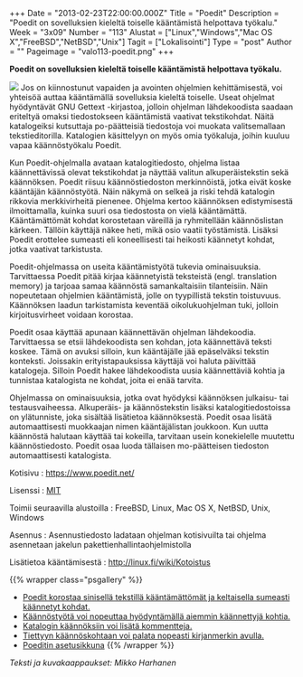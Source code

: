 +++
Date = "2013-02-23T22:00:00.000Z"
Title = "Poedit"
Description = "Poedit on sovelluksien kieleltä toiselle kääntämistä helpottava työkalu."
Week = "3x09"
Number = "113"
Alustat = ["Linux","Windows","Mac OS X","FreeBSD","NetBSD","Unix"]
Tagit = ["Lokalisointi"]
Type = "post"
Author = ""
Pageimage = "valo113-poedit.png"
+++


**Poedit on sovelluksien kieleltä toiselle kääntämistä helpottava
työkalu.**

![ ](/images/valo113-poedit.png "fig:valo113-poedit.png")
Jos on kiinnostunut vapaiden ja avointen ohjelmien kehittämisestä, voi
yhteisöä auttaa kääntämällä sovelluksia kieleltä toiselle. Useat
ohjelmat hyödyntävät GNU Gettext -kirjastoa, jolloin ohjelman
lähdekoodista saadaan eriteltyä omaksi tiedostokseen kääntämistä
vaativat tekstikohdat. Näitä katalogeiksi kutsuttaja po-päätteisiä
tiedostoja voi muokata valitsemallaan tekstieditorilla. Katalogien
käsittelyyn on myös omia työkaluja, joihin kuuluu vapaa käännöstyökalu
Poedit.

Kun Poedit-ohjelmalla avataan katalogitiedosto, ohjelma listaa
käännettävissä olevat tekstikohdat ja näyttää valitun alkuperäistekstin
sekä käännöksen. Poedit riisuu käännöstiedoston merkinnöistä, jotka
eivät koske kääntäjän käännöstyötä. Näin näkymä on selkeä ja riski tehdä
katalogin rikkovia merkkivirheitä pienenee. Ohjelma kertoo käännöksen
edistymisestä ilmoittamalla, kuinka suuri osa tiedostosta on vielä
kääntämättä. Kääntämättömät kohdat korostetaan väreillä ja ryhmitellään
käännöslistan kärkeen. Tällöin käyttäjä näkee heti, mikä osio vaatii
työstämistä. Lisäksi Poedit erottelee sumeasti eli koneellisesti tai
heikosti käännetyt kohdat, jotka vaativat tarkistusta.

Poedit-ohjelmassa on useita kääntämistyötä tukevia ominaisuuksia.
Tarvittaessa Poedit pitää kirjaa käännetyistä teksteistä (engl.
translation memory) ja tarjoaa samaa käännöstä samankaltaisiin
tilanteisiin. Näin nopeutetaan ohjelmien kääntämistä, jolle on
tyypillistä tekstin toistuvuus. Käännöksen laadun tarkistamista keventää
oikolukuohjelman tuki, jolloin kirjoitusvirheet voidaan korostaa.

Poedit osaa käyttää apunaan käännettävän ohjelman lähdekoodia.
Tarvittaessa se etsii lähdekoodista sen kohdan, jota käännettävä teksti
koskee. Tämä on avuksi silloin, kun kääntäjälle jää epäselväksi tekstin
konteksti. Joissakin erityistapauksissa käyttäjä voi haluta päivittää
katalogeja. Silloin Poedit hakee lähdekoodista uusia käännettäviä kohtia
ja tunnistaa katalogista ne kohdat, joita ei enää tarvita.

Ohjelmassa on ominaisuuksia, jotka ovat hyödyksi käännöksen julkaisu-
tai testausvaiheessa. Alkuperäis- ja käännöstekstin lisäksi
katalogitiedostoissa on ylätunniste, joka sisältää lisätietoa
käännöksestä. Poedit osaa lisätä automaattisesti muokkaajan nimen
kääntäjälistan joukkoon. Kun uutta käännöstä halutaan käyttää tai
kokeilla, tarvitaan usein konekielelle muutettu käännöstiedosto. Poedit
osaa luoda tällaisen mo-päätteisen tiedoston automaattisesti
katalogista.

Kotisivu
:   <https://www.poedit.net/>

Lisenssi
:   [MIT](MIT)

Toimii seuraavilla alustoilla
:   FreeBSD, Linux, Mac OS X, NetBSD, Unix, Windows

Asennus
:   Asennustiedosto ladataan ohjelman kotisivuilta tai ohjelma
    asennetaan jakelun pakettienhallintaohjelmistolla

Lisätietoa kääntämisestä
:   <http://linux.fi/wiki/Kotoistus>

{{% wrapper class="psgallery" %}}
-   [Poedit korostaa sinisellä tekstillä kääntämättömät ja keltaisella
    sumeasti käännetyt kohdat.](/images/Poedit-1.png)
-   [Käännöstyötä voi nopeuttaa hyödyntämällä aiemmin käännettyjä
    kohtia.](/images/Poedit-2.png)
-   [Katalogin käännöksiin voi lisätä kommentteja.](/images/Poedit-3.png)
-   [Tiettyyn käännöskohtaan voi palata nopeasti kirjanmerkin
    avulla.](/images/Poedit-4.png)
-   [Poeditin asetusikkuna](/images/Poedit-5.png)
{{% /wrapper %}}

*Teksti ja kuvakaappaukset: Mikko Harhanen* <br />


